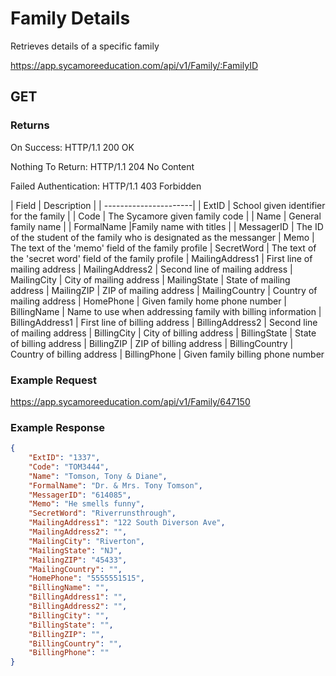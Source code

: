 # Family Details

Retrieves details of a specific family

https://app.sycamoreeducation.com/api/v1/Family/:FamilyID

## GET

### Returns

On Success: HTTP/1.1 200 OK

Nothing To Return: HTTP/1.1 204 No Content

Failed Authentication:  HTTP/1.1 403 Forbidden

| Field | Description |
| ----------------------|
| ExtID | School given identifier for the family |
| Code | The Sycamore given family code |
| Name | General family name | 
| FormalName |Family name with titles |
| MessagerID | The ID of the student of the family who is designated as the messanger
| Memo | The text of the 'memo' field of the family profile
| SecretWord | The text of the 'secret word' field of the family profile
| MailingAddress1 |	First line of mailing address
| MailingAddress2 | Second line of mailing address
| MailingCity | City of mailing address
| MailingState | State of mailing address
| MailingZIP | ZIP of mailing address
| MailingCountry | Country of mailing address
| HomePhone | Given family home phone number
| BillingName | Name to use when addressing family with billing information
| BillingAddress1 | First line of billing address
| BillingAddress2 | Second line of mailing address
| BillingCity | City of billing address
| BillingState | State of billing address
| BillingZIP | ZIP of billing address
| BillingCountry | Country of billing address
| BillingPhone | Given family billing phone number

### Example Request

https://app.sycamoreeducation.com/api/v1/Family/647150

### Example Response
```json
{
    "ExtID": "1337",
    "Code": "TOM3444",
    "Name": "Tomson, Tony & Diane",
    "FormalName": "Dr. & Mrs. Tony Tomson",
    "MessagerID": "614085",
    "Memo": "He smells funny",
    "SecretWord": "Riverrunsthrough",
    "MailingAddress1": "122 South Diverson Ave",
    "MailingAddress2": "",
    "MailingCity": "Riverton",
    "MailingState": "NJ",
    "MailingZIP": "45433",
    "MailingCountry": "",
    "HomePhone": "5555551515",
    "BillingName": "",
    "BillingAddress1": "",
    "BillingAddress2": "",
    "BillingCity": "",
    "BillingState": "",
    "BillingZIP": "",
    "BillingCountry": "",
    "BillingPhone": ""
}
```

